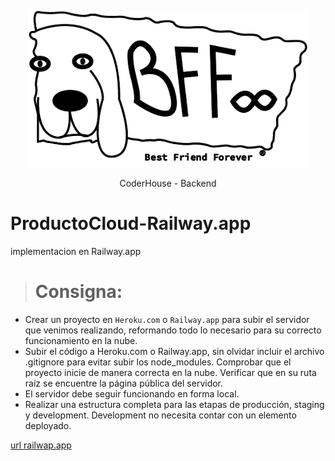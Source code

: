 
<p align="center">
  <p align="center">    
    <img src="https://github.com/JesusRamirezGamarra/signature/blob/main/public/img/Logo_Negro.png" alt="BFFs" height="250">    
  </p>
  <p align="center">
       CoderHouse - Backend
  </p>
</p>


# ProductoCloud-Railway.app
implementacion en Railway.app


> # Consigna: 
* Crear un proyecto en `Heroku.com` o `Railway.app` para subir el servidor que venimos realizando, reformando todo lo necesario para su correcto funcionamiento en la nube.
* Subir el código a Heroku.com o Railway.app, sin olvidar incluir el archivo .gitignore para evitar subir los node_modules. Comprobar que el proyecto inicie de manera correcta en la nube. Verificar que en su ruta raíz se encuentre la página pública del servidor.
* El servidor debe seguir funcionando en forma local.
* Realizar una estructura completa para las etapas de producción, staging y development. Development no necesita contar con un elemento deployado. 
  
[url railwap.app](https://productocloud-railwayapp-production.up.railway.app/login)



